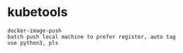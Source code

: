 # kubetools

    docker-image-push
    batch push local machine to prefer register, auto tag
    use python3, pls